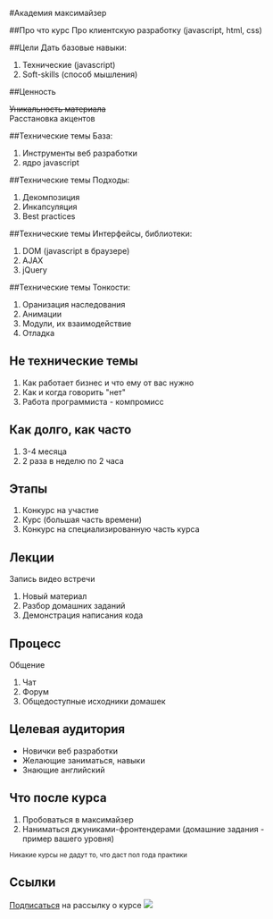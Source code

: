 #Академия максимайзер



##Про что курс
Про клиентскую разработку (javascript, html, css)


##Цели
Дать базовые навыки:

1. Технические (javascript)
2. Soft-skills (способ мышления)


##Ценность

<strike>Уникальность материала</strike>  
Расстановка акцентов



##Технические темы
База:

1. Инструменты веб разработки
2. ядро javascript


##Технические темы
Подходы:

1. Декомпозиция
2. Инкапсуляция
3. Best practices


##Технические темы
Интерфейсы, библиотеки:

1. DOM (javascript в браузере)
2. AJAX
3. jQuery


##Технические темы
Тонкости:

1. Оранизация наследования
2. Анимации
3. Модули, их взаимодействие
4. Отладка



## Не технические темы

1. Как работает бизнес и что ему от вас нужно
2. Как и когда говорить "нет"
3. Работа программиста - компромисс



## Как долго, как часто

1. 3-4 месяца
2. 2 раза в неделю по 2 часа


## Этапы

1. Конкурс на участие
2. Курс (большая часть времени)
3. Конкурс на специализированную часть курса


## Лекции
Запись видео встречи

1. Новый материал
2. Разбор домашних заданий
3. Демонстрация написания кода


## Процесс
Общение

1. Чат
2. Форум
3. Общедоступные исходники домашек


## Целевая аудитория

* Новички веб разработки
* Желающие заниматься, навыки
* Знающие английский


## Что после курса

1. Пробоваться в максимайзер
2. Наниматься джуниками-фронтендерами (домашние задания - пример вашего уровня)

<small>Никакие курсы не дадут то, что даст пол года практики</small>



## Ссылки

<a href="#">Подписаться</a> на рассылку о курсе
<img src="http://api.qrserver.com/v1/create-qr-code/?data=http%3A%2F%2Fpodgorniy.github.io%2Fpresentation%2F%3Fpresentation%3Dacademy-introduction%23%2F2&size=500x500">

